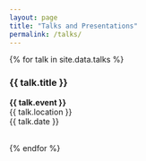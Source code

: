 ```yaml
---
layout: page
title: "Talks and Presentations"
permalink: /talks/
---
```


{% for talk in site.data.talks %}
### {{ talk.title }}
**{{ talk.event }}**  
{{ talk.location }}  
{{ talk.date }}

<br>
{% endfor %}

